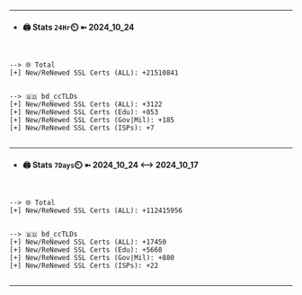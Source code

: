 

---
- #### 🖨️ **Stats** `24Hr`⏲️ ➼ 2024_10_24
```console


--> 🌐 Total
[+] New/ReNewed SSL Certs (ALL): +21510841


--> 🇧🇩 bd_ccTLDs
[+] New/ReNewed SSL Certs (ALL): +3122
[+] New/ReNewed SSL Certs (Edu): +853
[+] New/ReNewed SSL Certs (Gov|Mil): +185
[+] New/ReNewed SSL Certs (ISPs): +7


```

---
- #### 🖨️ **Stats** `7Days`⏲️ ➼ 2024_10_24 <--> 2024_10_17
```console


--> 🌐 Total
[+] New/ReNewed SSL Certs (ALL): +112415956


--> 🇧🇩 bd_ccTLDs
[+] New/ReNewed SSL Certs (ALL): +17450
[+] New/ReNewed SSL Certs (Edu): +5668
[+] New/ReNewed SSL Certs (Gov|Mil): +880
[+] New/ReNewed SSL Certs (ISPs): +22


```

---

